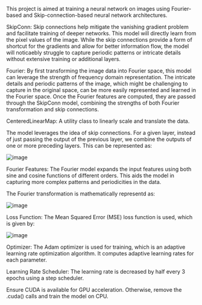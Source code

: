
This project is aimed at training a neural network on images using Fourier-based and Skip-connection-based neural network architectures.

SkipConn: Skip connections help mitigate the vanishing gradient problem and facilitate training of deeper networks. This model will directly learn from the pixel values of the image. While the skip connections provide a form of shortcut for the gradients and allow for better information flow, the model will noticaebly struggle to capture periodic patterns or intricate details without extensive training or additional layers.

Fourier: By first transforming the image data into Fourier space, this model can leverage the strength of frequency domain representation. The intricate details and periodic patterns of the image, which might be challenging to capture in the original space, can be more easily represented and learned in the Fourier space. Once the Fourier features are computed, they are passed through the SkipConn model, combining the strengths of both Fourier transformation and skip connections.

CenteredLinearMap: A utility class to linearly scale and translate the data.

The model leverages the idea of skip connections. For a given layer, instead of just passing the output of the previous layer, we combine the outputs of one or more preceding layers. 
This can be represented as:

![image](https://github.com/samjsnn/Image-Training-Neural-Network/assets/106383967/fc7a2ecd-e0a8-4e4d-ba8a-b067d48d74f9)

Fourier Features: The Fourier model expands the input features using both sine and cosine functions of different orders. This aids the model in capturing more complex patterns and periodicities in the data. 

The Fourier transformation is mathematically representd as:

![image](https://github.com/samjsnn/Image-Training-Neural-Network/assets/106383967/ce4ca45a-8ca0-47d7-ad60-8e49a67b402c)


Loss Function: The Mean Squared Error (MSE) loss function is used, which is given by:

![image](https://github.com/samjsnn/Image-Training-Neural-Network/assets/106383967/533e2777-164e-4a3b-a236-7f8a80caed48)


Optimizer: The Adam optimizer is used for training, which is an adaptive learning rate optimization algorithm. It computes adaptive learning rates for each parameter.

Learning Rate Scheduler: The learning rate is decreased by half every 3 epochs using a step scheduler.


Ensure CUDA is available for GPU acceleration. Otherwise, remove the .cuda() calls and train the model on CPU.
